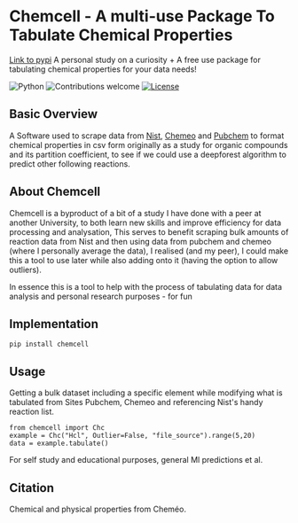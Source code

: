 
# Chemcell - A multi-use Package To Tabulate Chemical Properties
[Link to pypi](https://pypi.org/project/chemcell/0.1/)
A personal study on a curiosity + A free use package for tabulating chemical properties for your data needs!
&nbsp;&nbsp;&nbsp;&nbsp;&nbsp;&nbsp;&nbsp;&nbsp;&nbsp;&nbsp;&nbsp;&nbsp;&nbsp;&nbsp;&nbsp;&nbsp;&nbsp;&nbsp;&nbsp;

![Python](https://img.shields.io/badge/python-v3.6+-blue.svg)
![Contributions welcome](https://img.shields.io/badge/contributions-welcome-orange.svg)
[![License](https://img.shields.io/badge/license-MIT-blue.svg)](https://opensource.org/licenses/MIT)

## Basic Overview

A Software used to scrape data from [Nist](https://www.nist.gov/), [Chemeo](https://www.chemeo.com/) and [Pubchem](https://pubchem.ncbi.nlm.nih.gov/) to format chemical properties in csv form originally as a study for organic compounds and its partition coefficient, to see if we could use a deepforest algorithm to predict other following reactions.

## About Chemcell
Chemcell is a byproduct of a bit of a study I have done with a peer at another University, to both learn new skills and improve efficiency for data processing and analysation,
This serves to benefit scraping bulk amounts of reaction data from Nist and then using data from pubchem and chemeo (where I personally average the data), I realised (and my peer),
I could make this a tool to use later while also adding onto it (having the option to allow outliers).

In essence this is a tool to help with the process of tabulating data for data analysis and personal research purposes - for fun

## Implementation

```
pip install chemcell
```

## Usage
Getting a bulk dataset including a specific element while modifying what is tabulated from Sites Pubchem, Chemeo and referencing Nist's handy reaction list.
```
from chemcell import Chc
example = Chc("Hcl", Outlier=False, "file_source").range(5,20)
data = example.tabulate()
```
For self study and educational purposes, general Ml predictions et al.

## Citation
Chemical and physical properties from Cheméo.

